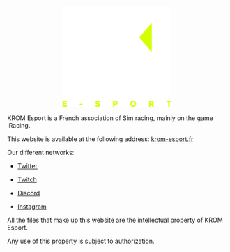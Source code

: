 <p align="center">
<img src=KROM-Esport.png width = "250" height = "232">
</p>

KROM Esport is a French association of Sim racing, mainly on the game iRacing.

This website is available at the following address: [krom-esport.fr](https://www.krom-esport.fr)

Our different networks:
    
- [Twitter](https://twitter.com/krom_esport)

- [Twitch](https://www.twitch.tv/krom_esport)

- [Discord](https://discord.gg/NNUBmX3kNn)

- [Instagram](https://www.instagram.com/krom_esport/)

All the files that make up this website are the intellectual property of KROM Esport.

Any use of this property is subject to authorization.




